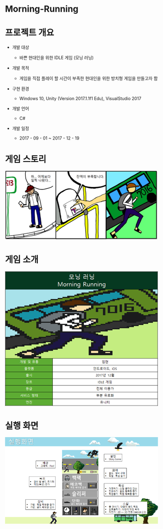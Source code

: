 ﻿# Morning-Running

프로젝트 개요
========
- 개발 대상
  * 바쁜 현대인을 위한 IDLE 게임 (모닝 러닝)

- 개발 목적
  * 게임을 직접 플레이 할 시간이 부족한 현대인을 위한 방치형 게임을 만들고자 함

- 구현 환경
  * Windows 10, Unity (Version 2017.1.1f1 Edu), VisualStudio 2017

- 개발 언어
  * C#

- 개발 일정
  * 2017 - 09 - 01 ~ 2017 - 12 - 19


게임 스토리
========
![Game_Story](https://github.com/HyunIm/Morning-Running/blob/master/Documents/Game_Story.png)

게임 소개
========
![Game_Intro](https://github.com/HyunIm/Morning-Running/blob/master/Documents/Game_Intro.png)

실행 화면
========
![Game_Screen](https://github.com/HyunIm/Morning-Running/blob/master/Documents/Game_Screen.png)